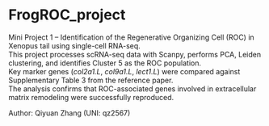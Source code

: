 # FrogROC_project

Mini Project 1 – Identification of the Regenerative Organizing Cell (ROC) in Xenopus tail using single-cell RNA-seq.  
This project processes scRNA-seq data with Scanpy, performs PCA, Leiden clustering, and identifies Cluster 5 as the ROC population.  
Key marker genes (*col2a1.L*, *col9a1.L*, *lect1.L*) were compared against Supplementary Table 3 from the reference paper.  
The analysis confirms that ROC-associated genes involved in extracellular matrix remodeling were successfully reproduced.  

Author: Qiyuan Zhang (UNI: qz2567)
